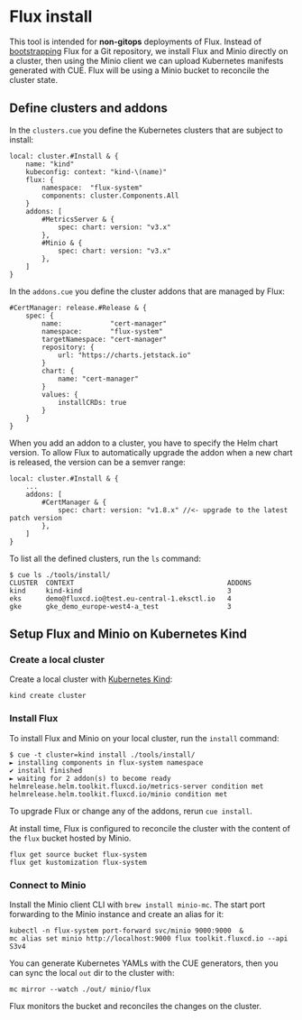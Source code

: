 # Flux install

This tool is intended for **non-gitops** deployments of Flux.
Instead of [bootstrapping](../bootstrap) Flux for a Git repository,
we install Flux and Minio directly on a cluster, then using the Minio client
we can upload Kubernetes manifests generated with CUE. Flux will be using
a Minio bucket to reconcile the cluster state.

## Define clusters and addons

In the `clusters.cue` you define the Kubernetes clusters that are subject to install:

```cue
local: cluster.#Install & {
	name: "kind"
	kubeconfig: context: "kind-\(name)"
	flux: {
		namespace:  "flux-system"
		components: cluster.Components.All
	}
	addons: [
		#MetricsServer & {
			spec: chart: version: "v3.x"
		},
		#Minio & {
			spec: chart: version: "v3.x"
		},
	]
}
```

In the `addons.cue` you define the cluster addons that are managed by Flux:

```cue
#CertManager: release.#Release & {
	spec: {
		name:            "cert-manager"
		namespace:       "flux-system"
		targetNamespace: "cert-manager"
		repository: {
			url: "https://charts.jetstack.io"
		}
		chart: {
			name: "cert-manager"
		}
		values: {
			installCRDs: true
		}
	}
}
```

When you add an addon to a cluster, you have to specify the Helm chart version.
To allow Flux to automatically upgrade the addon when a new chart is released,
the version can be a semver range:

```cue
local: cluster.#Install & {
	...
	addons: [
		#CertManager & {
			spec: chart: version: "v1.8.x" //<- upgrade to the latest patch version
		},
	]
}
```

To list all the defined clusters, run the `ls` command:

```console
$ cue ls ./tools/install/
CLUSTER  CONTEXT                                      ADDONS
kind     kind-kind                                    3
eks      demo@fluxcd.io@test.eu-central-1.eksctl.io   4
gke      gke_demo_europe-west4-a_test                 3
```

## Setup Flux and Minio on Kubernetes Kind

### Create a local cluster

Create a local cluster with [Kubernetes Kind](https://kind.sigs.k8s.io/):

```shell
kind create cluster
```

### Install Flux

To install Flux and Minio on your local cluster, run the `install` command:

```console
$ cue -t cluster=kind install ./tools/install/
► installing components in flux-system namespace
✔ install finished
► waiting for 2 addon(s) to become ready
helmrelease.helm.toolkit.fluxcd.io/metrics-server condition met
helmrelease.helm.toolkit.fluxcd.io/minio condition met
```

To upgrade Flux or change any of the addons, rerun `cue install`.

At install time, Flux is configured to reconcile the cluster with the
content of the `flux` bucket hosted by Minio.

```shell
flux get source bucket flux-system
flux get kustomization flux-system
```

### Connect to Minio

Install the Minio client CLI with `brew install minio-mc`.
The start port forwarding to the Minio instance and create an alias for it:

```shell
kubectl -n flux-system port-forward svc/minio 9000:9000  &
mc alias set minio http://localhost:9000 flux toolkit.fluxcd.io --api S3v4
```

You can generate Kubernetes YAMLs with the CUE generators,
then you can sync the local `out` dir to the cluster with:

```shell
mc mirror --watch ./out/ minio/flux
```

Flux monitors the bucket and reconciles the changes on the cluster.
